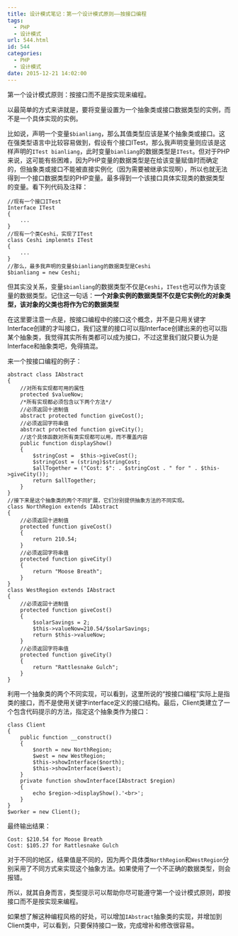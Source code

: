 ```yaml
---
title: 设计模式笔记：第一个设计模式原则——按接口编程
tags:
  - PHP
  - 设计模式
url: 544.html
id: 544
categories:
  - PHP
  - 设计模式
date: 2015-12-21 14:02:00
---
```


<!--markdown-->第一个设计模式原则：按接口而不是按实现来编程。  
以最简单的方式来讲就是，要将变量设置为一个抽象类或接口数据类型的实例，而不是一个具体实现的实例。

比如说，声明一个变量`$bianliang`，那么其值类型应该是某个抽象类或接口。这在强类型语言中比较容易做到，假设有个接口ITest，那么我声明变量则应该是这样声明的`ITest bianliang`，此时变量`bianliang`的数据类型是`ITest`。但对于PHP来说，这可能有些困难，因为PHP变量的数据类型是在给该变量赋值时而确定的，但抽象类或接口不能被直接实例化（因为需要被继承实现啊），所以也就无法得到一个接口数据类型的PHP变量。最多得到一个该接口具体实现类的数据类型的变量。看下列代码及注释：

    //现有一个接口ITest
    Interface ITest
    {
        ...
    }
    //现有一个类Ceshi，实现了ITest
    class Ceshi implenmts ITest
    {
        ...
    }
    //那么，最多我声明的变量$bianliang的数据类型是Ceshi
    $bianliang = new Ceshi;

但其实没关系，变量`$bianliang`的数据类型不仅是`Ceshi`，`ITest`也可以作为该变量的数据类型。记住这一句话：**一个对象实例的数据类型不仅是它实例化的对象类型，该对象的父类也将作为它的数据类型**

在这里要注意一点是，按接口编程中的接口这个概念，并不是只用关键字Interface创建的才叫接口，我们这里的接口可以指Interface创建出来的也可以指某个抽象类，我觉得其实所有类都可以成为接口，不过这里我们就只要认为是Interface和抽象类吧，免得搞混。

来一个按接口编程的例子：

    abstract class IAbstract
    {
        //对所有实现都可用的属性
        protected $valueNow;
        /*所有实现都必须包含以下两个方法*/
        //必须返回十进制值
        abstract protected function giveCost();
        //必须返回字符串值
        abstract protected function giveCity();
        //这个具体函数对所有类实现都可以用，而不覆盖内容
        public function displayShow()
        {
            $stringCost =  $this->giveCost();
            $stringCost = (string)$stringCost;
            $allTogether = ("Cost: $": . $stringCost . " for " . $this->giveCity());
            return $allTogether;
        }
    }
    //接下来是这个抽象类的两个不同扩展，它们分别提供抽象方法的不同实现。
    class NorthRegion extends IAbstract
    {
        //必须返回十进制值
        protected function giveCost()
        {
            return 210.54;
        }
        //必须返回字符串值
        protected function giveCity()
        {
            return "Moose Breath";
        }
    }
    class WestRegion extends IAbstract
    {
        //必须返回十进制值
        protected function giveCost()
        {
            $solarSavings = 2;
            $this->valueNow=210.54/$solarSavings;
            return $this->valueNow;
        }
        //必须返回字符串值
        protected function giveCity()
        {
            return "Rattlesnake Gulch";
        }
    }
    

利用一个抽象类的两个不同实现，可以看到，这里所说的“按接口编程”实际上是指类的接口，而不是使用关键字interface定义的接口结构。最后，Client类建立了一个包含代码提示的方法，指定这个抽象类作为接口：

    class Client
    {
        public function __construct()
        {
            $north = new NorthRegion;
            $west = new WestRegion;
            $this->showInterface($north);
            $this->showInterface($west);
        }
        private function showInterface(IAbstract $region)
        {
            echo $region->displayShow().'<br>';
        }
    }
    $worker = new Client();

最终输出结果：

    Cost: $210.54 for Moose Breath
    Cost: $105.27 for Rattlesnake Gulch

对于不同的地区，结果值是不同的，因为两个具体类`NorthRegion`和`WestRegion`分别采用了不同方式来实现这个抽象方法。如果使用了一个不正确的数据类型，则会报错。

所以，就其自身而言，类型提示可以帮助你尽可能遵守第一个设计模式原则，即按接口而不是按实现来编程。

如果想了解这种编程风格的好处，可以增加`IAbstract`抽象类的实现，并增加到Client类中，可以看到，只要保持接口一致，完成增补和修改很容易。